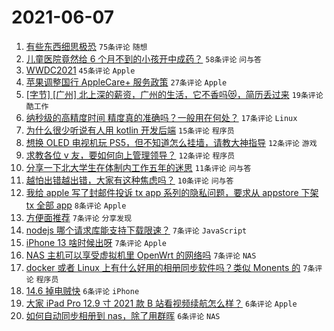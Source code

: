 # 2021-06-07

1. [有些东西细思极恐](https://www.v2ex.com/t/781794) `75条评论` `随想`
1. [儿童医院竟然给 6 个月不到的小孩开中成药？](https://www.v2ex.com/t/781819) `58条评论` `问与答`
1. [WWDC2021](https://www.v2ex.com/t/781790) `45条评论` `Apple`
1. [苹果调整国行 AppleCare+ 服务政策](https://www.v2ex.com/t/781791) `27条评论` `Apple`
1. [[字节] [广州] 北上深的薪资，广州的生活，它不香吗😻，简历丢过来](https://www.v2ex.com/t/781818) `19条评论` `酷工作`
1. [纳秒级的高精度时间 精度真的准确吗？一般用在何处？](https://www.v2ex.com/t/781779) `17条评论` `Linux`
1. [为什么很少听说有人用 kotlin 开发后端](https://www.v2ex.com/t/781828) `15条评论` `程序员`
1. [想换 OLED 电视机玩 PS5，但不知道怎么挂墙，请教大神指导](https://www.v2ex.com/t/781825) `12条评论` `游戏`
1. [求教各位 v 友，要如何向上管理领导？](https://www.v2ex.com/t/781782) `12条评论` `程序员`
1. [分享一下北大学生在体制内工作五年的迷思](https://www.v2ex.com/t/781821) `11条评论` `问与答`
1. [越怕出错越出错，大家有这种焦虑吗？](https://www.v2ex.com/t/781822) `10条评论` `问与答`
1. [我给 apple 写了封邮件投诉 tx app 系列的隐私问题，要求从 appstore 下架 tx 全部 app](https://www.v2ex.com/t/781843) `8条评论` `Apple`
1. [方便面推荐](https://www.v2ex.com/t/781838) `7条评论` `分享发现`
1. [nodejs 哪个请求库能支持下载限速？](https://www.v2ex.com/t/781823) `7条评论` `JavaScript`
1. [iPhone 13 啥时候出呀](https://www.v2ex.com/t/781786) `7条评论` `Apple`
1. [NAS 主机可以享受虚拟机里 OpenWrt 的网络吗](https://www.v2ex.com/t/781785) `7条评论` `NAS`
1. [docker 或者 Linux 上有什么好用的相册同步软件吗？类似 Monents 的](https://www.v2ex.com/t/781777) `7条评论` `程序员`
1. [14.6 掉电贼快](https://www.v2ex.com/t/781824) `6条评论` `iPhone`
1. [大家 iPad Pro 12.9 寸 2021 款 B 站看视频续航怎么样？](https://www.v2ex.com/t/781796) `6条评论` `Apple`
1. [如何自动同步相册到 nas，除了用群晖](https://www.v2ex.com/t/781780) `6条评论` `NAS`
